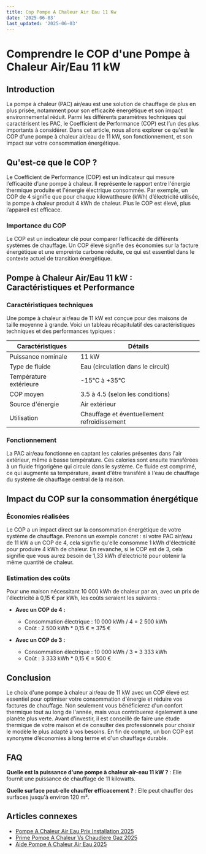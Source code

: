 ```yaml
---
title: Cop Pompe A Chaleur Air Eau 11 Kw
date: '2025-06-03'
last_updated: '2025-06-03'
---
```


# Comprendre le COP d'une Pompe à Chaleur Air/Eau 11 kW

## Introduction

La pompe à chaleur (PAC) air/eau est une solution de chauffage de plus en plus prisée, notamment pour son efficacité énergétique et son impact environnemental réduit. Parmi les différents paramètres techniques qui caractérisent les PAC, le Coefficient de Performance (COP) est l’un des plus importants à considérer. Dans cet article, nous allons explorer ce qu'est le COP d'une pompe à chaleur air/eau de 11 kW, son fonctionnement, et son impact sur votre consommation énergétique.

## Qu'est-ce que le COP ?

Le Coefficient de Performance (COP) est un indicateur qui mesure l’efficacité d’une pompe à chaleur. Il représente le rapport entre l'énergie thermique produite et l'énergie électrique consommée. Par exemple, un COP de 4 signifie que pour chaque kilowattheure (kWh) d’électricité utilisée, la pompe à chaleur produit 4 kWh de chaleur. Plus le COP est élevé, plus l’appareil est efficace.

### Importance du COP

Le COP est un indicateur clé pour comparer l’efficacité de différents systèmes de chauffage. Un COP élevé signifie des économies sur la facture énergétique et une empreinte carbone réduite, ce qui est essentiel dans le contexte actuel de transition énergétique.

## Pompe à Chaleur Air/Eau 11 kW : Caractéristiques et Performance

### Caractéristiques techniques

Une pompe à chaleur air/eau de 11 kW est conçue pour des maisons de taille moyenne à grande. Voici un tableau récapitulatif des caractéristiques techniques et des performances typiques :

| Caractéristiques        | Détails                               |
|------------------------|---------------------------------------|
| Puissance nominale     | 11 kW                                 |
| Type de fluide         | Eau (circulation dans le circuit)    |
| Température extérieure  | -15°C à +35°C                        |
| COP moyen              | 3.5 à 4.5 (selon les conditions)     |
| Source d'énergie       | Air extérieur                         |
| Utilisation            | Chauffage et éventuellement refroidissement |

### Fonctionnement

La PAC air/eau fonctionne en captant les calories présentes dans l'air extérieur, même à basse température. Ces calories sont ensuite transférées à un fluide frigorigène qui circule dans le système. Ce fluide est comprimé, ce qui augmente sa température, avant d'être transféré à l'eau de chauffage du système de chauffage central de la maison.

## Impact du COP sur la consommation énergétique

### Économies réalisées

Le COP a un impact direct sur la consommation énergétique de votre système de chauffage. Prenons un exemple concret : si votre PAC air/eau de 11 kW a un COP de 4, cela signifie qu'elle consomme 1 kWh d'électricité pour produire 4 kWh de chaleur. En revanche, si le COP est de 3, cela signifie que vous aurez besoin de 1,33 kWh d'électricité pour obtenir la même quantité de chaleur. 

### Estimation des coûts

Pour une maison nécessitant 10 000 kWh de chaleur par an, avec un prix de l'électricité à 0,15 € par kWh, les coûts seraient les suivants :

- **Avec un COP de 4 :** 
  - Consommation électrique : 10 000 kWh / 4 = 2 500 kWh
  - Coût : 2 500 kWh * 0,15 € = 375 €

- **Avec un COP de 3 :**
  - Consommation électrique : 10 000 kWh / 3 = 3 333 kWh
  - Coût : 3 333 kWh * 0,15 € = 500 €

## Conclusion

Le choix d'une pompe à chaleur air/eau de 11 kW avec un COP élevé est essentiel pour optimiser votre consommation d'énergie et réduire vos factures de chauffage. Non seulement vous bénéficierez d'un confort thermique tout au long de l'année, mais vous contribuerez également à une planète plus verte. Avant d’investir, il est conseillé de faire une étude thermique de votre maison et de consulter des professionnels pour choisir le modèle le plus adapté à vos besoins. En fin de compte, un bon COP est synonyme d’économies à long terme et d'un chauffage durable.

## FAQ
**Quelle est la puissance d'une pompe à chaleur air-eau 11 kW ?**
: Elle fournit une puissance de chauffage de 11 kilowatts.

**Quelle surface peut-elle chauffer efficacement ?**
: Elle peut chauffer des surfaces jusqu'à environ 120 m².

## Articles connexes
- [Pompe A Chaleur Air Eau Prix Installation 2025](/pompe-a-chaleur-air-eau-prix-installation-2025/)
- [Prime Pompe A Chaleur Vs Chaudiere Gaz 2025](/prime-pompe-a-chaleur-vs-chaudiere-gaz-2025/)
- [Aide Pompe A Chaleur Air Eau 2025](/aide-pompe-a-chaleur-air-eau-2025/)


<script type="application/ld+json">
{
  "@context": "https://schema.org",
  "@type": "FAQPage",
  "mainEntity": [
    {
      "@type": "Question",
      "name": "Quelle est la puissance d'une pompe à chaleur air-eau 11 kW ?",
      "acceptedAnswer": {
        "@type": "Answer",
        "text": "Elle fournit une puissance de chauffage de 11 kilowatts."
      }
    },
    {
      "@type": "Question",
      "name": "Quelle surface peut-elle chauffer efficacement ?",
      "acceptedAnswer": {
        "@type": "Answer",
        "text": "Elle peut chauffer des surfaces jusqu'à environ 120 m²."
      }
    }
  ]
}
</script>
